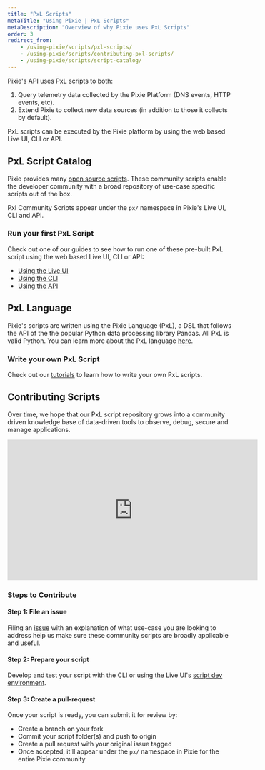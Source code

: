 ```yaml
---
title: "PxL Scripts"
metaTitle: "Using Pixie | PxL Scripts"
metaDescription: "Overview of why Pixie uses PxL Scripts"
order: 3
redirect_from:
    - /using-pixie/scripts/pxl-scripts/
    - /using-pixie/scripts/contributing-pxl-scripts/
    - /using-pixie/scripts/script-catalog/
---
```



Pixie's API uses PxL scripts to both:

1. Query telemetry data collected by the Pixie Platform (DNS events, HTTP events, etc).
2. Extend Pixie to collect new data sources (in addition to those it collects by default).

PxL scripts can be executed by the Pixie platform by using the web based Live UI, CLI or API.

## PxL Script Catalog

Pixie provides many [open source scripts](https://github.com/pixie-labs/pixie/tree/main/src/pxl_scripts). These community scripts enable the developer community with a broad repository of use-case specific scripts out of the box.

Pxl Community Scripts appear under the `px/` namespace in Pixie's Live UI, CLI and API.

### Run your first PxL Script

Check out one of our guides to see how to run one of these pre-built PxL script using the web based Live UI, CLI or API:

- [Using the Live UI](/using-pixie/using-live-ui)
- [Using the CLI](/using-pixie/using-cli)
- [Using the API](/using-pixie/api-quick-start)

## PxL Language

Pixie's scripts are written using the Pixie Language (PxL), a DSL that follows the API of the the popular Python data processing library Pandas. All PxL is valid Python. You can learn more about the PxL language [here](/reference/pxl).

### Write your own PxL Script

Check out our [tutorials](/tutorials/pxl-scripts) to learn how to write your own PxL scripts.

## Contributing Scripts

Over time, we hope that our PxL script repository grows into a community driven knowledge base of data-driven tools to observe, debug, secure and manage applications.

<iframe width="560" height="315" src="https://www.youtube.com/embed/So4ep2mMcSI" frameborder="0" allow="accelerometer; autoplay; encrypted-media; gyroscope; picture-in-picture" allowfullscreen></iframe>

### Steps to Contribute

#### Step 1: File an issue

Filing an [issue](https://github.com/pixie-labs/pixie/issues/new/choose) with an explanation of what use-case you are looking to address help us make sure these community scripts are broadly applicable and useful.

#### Step 2: Prepare your script

Develop and test your script with the CLI or using the Live UI's [script dev environment](/tutorials/script-dev-environment).

#### Step 3: Create a pull-request

Once your script is ready, you can submit it for review by:

- Create a branch on your fork
- Commit your script folder(s) and push to origin
- Create a pull request with your original issue tagged
- Once accepted, it'll appear under the `px/` namespace in Pixie for the entire Pixie community
